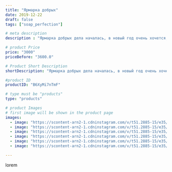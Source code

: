```yaml
---
title: "Ярмарка добрых"
date: 2019-12-22
draft: false
tags: ["soap_perfection"]

# meta description
description : "Ярмарка добрых дела началась, в новый год очень хочется, чтоб все детки были счастливы! На этой благотворительной ярмарке мы собираем средства на подарки деткам"

# product Price
price: "3000"
priceBefore: "3600.0"

# Product Short Description
shortDescription: "Ярмарка добрых дела началась, в новый год очень хочется, чтоб все детки были счастливы! На этой благотворительной ярмарке мы собираем средства на подарки деткам из малоимущих семей! Присоединяйтесь, давайте делать праздник добрее вместе!"

#product ID
productID: "B6XyMi7nTmF"

# type must be "products"
type: "products"

# product Images
# first image will be shown in the product page
images:
  - image: "https://scontent-arn2-1.cdninstagram.com/v/t51.2885-15/e35/73512611_2474262096032703_5785915792713645649_n.jpg?se=7&tp=1&_nc_ht=scontent-arn2-1.cdninstagram.com&_nc_cat=103&_nc_ohc=IFsNmVAgJMcAX_6-5sp&ccb=7-4&oh=96ce3fe36b3ea5310ab460e5c014e5ec&oe=6083DF52&ig_cache_key=MjIwNDQ1MTMwNDY1NTE1NjUzMg%3D%3D.2-ccb7-4"
  - image: "https://scontent-arn2-1.cdninstagram.com/v/t51.2885-15/e35/75243105_3799966736683946_4207646557273000716_n.jpg?se=7&tp=1&_nc_ht=scontent-arn2-1.cdninstagram.com&_nc_cat=102&_nc_ohc=25SNQUVucCwAX9f9soR&ccb=7-4&oh=f47db7f6f7ed61a629ebc62e3192295b&oe=608381C2&ig_cache_key=MjIwNDQ1MTMwNDY2MzY2ODAxNA%3D%3D.2-ccb7-4"
  - image: "https://scontent-arn2-1.cdninstagram.com/v/t51.2885-15/e35/75564120_155412802466890_327045231582826598_n.jpg?se=7&tp=1&_nc_ht=scontent-arn2-1.cdninstagram.com&_nc_cat=110&_nc_ohc=W0iISmi3EYIAX-BJeiW&ccb=7-4&oh=d439d315a8cbf25c935f4eb1624d8c8b&oe=60833E07&ig_cache_key=MjIwNDQ1MTMwNDY5NzE5MzE4MQ%3D%3D.2-ccb7-4"
  - image: "https://scontent-arn2-1.cdninstagram.com/v/t51.2885-15/e35/76833978_462405841140501_1599808715763342651_n.jpg?se=7&tp=1&_nc_ht=scontent-arn2-1.cdninstagram.com&_nc_cat=109&_nc_ohc=GQAyGFm3ZU0AX8J0Vat&ccb=7-4&oh=240f434ff4711a9073e18177ea5f28e2&oe=6082BB8F&ig_cache_key=MjIwNDQ1MTMwNDcwNTU1MzE5MQ%3D%3D.2-ccb7-4"
  - image: "https://scontent-arn2-1.cdninstagram.com/v/t51.2885-15/e35/75379882_170252950736822_1285752875157956693_n.jpg?se=7&tp=1&_nc_ht=scontent-arn2-1.cdninstagram.com&_nc_cat=102&_nc_ohc=mEonHwg7CIwAX9V7veq&ccb=7-4&oh=6fa4b780d6c7ebad6460111a1ceb4305&oe=6083F023&ig_cache_key=MjIwNDQ1MTMwNDY4MDM4ODk1Mw%3D%3D.2-ccb7-4"
  - image: "https://scontent-arn2-1.cdninstagram.com/v/t51.2885-15/e35/81705541_540464789877130_7830358149480984920_n.jpg?se=7&tp=1&_nc_ht=scontent-arn2-1.cdninstagram.com&_nc_cat=110&_nc_ohc=1tfktCUorUMAX9b5aVt&ccb=7-4&oh=4ab6d8c0ad7ff8488f39524d6342213b&oe=6084C8A7&ig_cache_key=MjIwNDQ1MTMwNDY3MTg2MTgxMg%3D%3D.2-ccb7-4"

---
```

lorem
